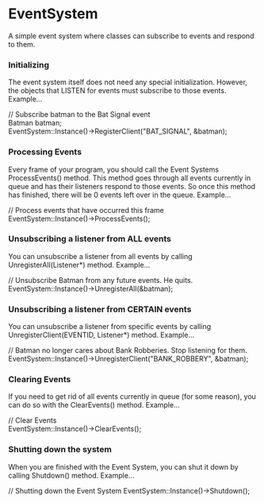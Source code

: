 # EventSystem
A simple event system where classes can subscribe to events and respond to them.

### Initializing
The event system itself does not need any special initialization. However, the objects that LISTEN for events must subscribe to those events. Example...  

// Subscribe batman to the Bat Signal event  
Batman batman;  
EventSystem::Instance()->RegisterClient("BAT_SIGNAL", &batman);  

### Processing Events
Every frame of your program, you should call the Event Systems ProcessEvents() method. This method goes through all events currently in queue and has their listeners respond to those events. So once this method has finished, there will be 0 events left over in the queue. Example...  

// Process events that have occurred this frame  
EventSystem::Instance()->ProcessEvents();  

### Unsubscribing a listener from ALL events
You can unsubscribe a listener from all events by calling UnregisterAll(Listener*) method. Example...  

// Unsubscribe Batman from any future events. He quits.  
EventSystem::Instance()->UnregisterAll(&batman);  

### Unsubscribing a listener from CERTAIN events
You can unsubscribe a listener from specific events by calling UnregisterClient(EVENTID, Listener*) method. Example...  

// Batman no longer cares about Bank Robberies. Stop listening for them.  
EventSystem::Instance()->UnregisterClient("BANK_ROBBERY", &batman);  

### Clearing Events
If you need to get rid of all events currently in queue (for some reason), you can do so with the ClearEvents() method. Example...  

// Clear Events  
EventSystem::Instance()->ClearEvents();  

### Shutting down the system
When you are finished with the Event System, you can shut it down by calling Shutdown() method. Example...  

// Shutting down the Event System
EventSystem::Instance()->Shutdown();  
